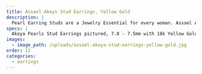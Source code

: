 ```yaml
---
title: Assael Akoys Stud Earrings, Yellow Gold
description: |
  Pearl Earring Studs are a Jewelry Essential for every woman. Assael Akoya Stud Earrings have an incredible luster, complimented by cream and rose overtones.
specs: |
  Akoya Pearls Stud Earrings pictured, 7.0 - 7.5mm with 18k Yellow Gold posts. Also available in 18K White Gold, with pearl sizes ranging from 6.5mm - 10.0mm.
images:
  - image_path: /uploads/assael-akoya-stud-earrings-yellow-gold.jpg
order: 12
categories:
  - earrings
---
```


